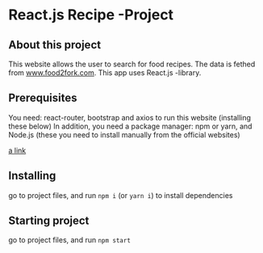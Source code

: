 # React.js Recipe -Project

## About this project
This website allows the user to search for food recipes. The data is fethed from www.food2fork.com. This app uses React.js -library.

## Prerequisites
You need: react-router, bootstrap and axios to run this website (installing these below)
In addition, you need a package manager: npm or yarn, and Node.js (these you need to install manually from the official websites)

[a link](https://github.com/user/repo/blob/branch/other_file.md)

## Installing
go to project files, and run ```npm i``` (or ```yarn i```) to install dependencies

## Starting project
go to project files, and run ```npm start```
